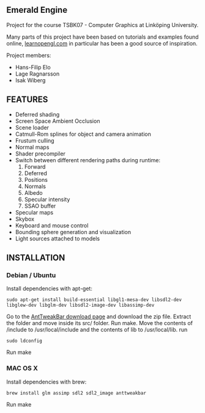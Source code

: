 Emerald Engine
--------

Project for the course TSBK07 - Computer Graphics at Linköping University.

Many parts of this project have been based on tutorials and examples found online, [learnopengl.com](http://www.learnopengl.com) in particular has been a good source of inspiration.

Project members:
 - Hans-Filip Elo
 - Lage Ragnarsson
 - Isak Wiberg


FEATURES
--------
 - Deferred shading
 - Screen Space Ambient Occlusion
 - Scene loader
 - Catmull-Rom splines for object and camera animation
 - Frustum culling
 - Normal maps
 - Shader precompiler
 - Switch between different rendering paths during runtime:
   1. Forward
   2. Deferred
   3. Positions
   4. Normals
   5. Albedo
   6. Specular intensity
   7. SSAO buffer
 - Specular maps
 - Skybox
 - Keyboard and mouse control
 - Bounding sphere generation and visualization
 - Light sources attached to models


INSTALLATION
--------

### Debian / Ubuntu
Install dependencies with apt-get:

```shell
sudo apt-get install build-essential libgl1-mesa-dev libsdl2-dev libglew-dev libglm-dev libsdl2-image-dev libassimp-dev
```

Go to the [AntTweakBar download page](http://anttweakbar.sourceforge.net/doc/tools:anttweakbar:download) and download the zip file. Extract the folder and move inside its src/ folder. Run make. Move the contents of /include to /usr/local/include and the contents of lib to /usr/local/lib. run
```shell
sudo ldconfig
```

Run make

### MAC OS X
Install dependencies with brew:

```shell
brew install glm assimp sdl2 sdl2_image anttweakbar
```

Run make

